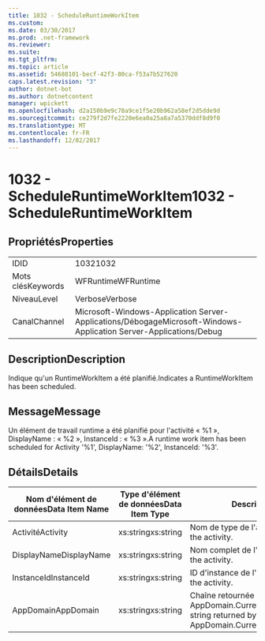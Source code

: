 ```yaml
---
title: 1032 - ScheduleRuntimeWorkItem
ms.custom: 
ms.date: 03/30/2017
ms.prod: .net-framework
ms.reviewer: 
ms.suite: 
ms.tgt_pltfrm: 
ms.topic: article
ms.assetid: 54688101-becf-42f3-80ca-f53a7b527620
caps.latest.revision: "3"
author: dotnet-bot
ms.author: dotnetcontent
manager: wpickett
ms.openlocfilehash: d2a150b9e9c78a9ce1f5e20b962a58ef2d5dde9d
ms.sourcegitcommit: ce279f2d7fe2220e6ea0a25a8a7a5370ddf8d9f0
ms.translationtype: MT
ms.contentlocale: fr-FR
ms.lasthandoff: 12/02/2017
---
```

# <a name="1032---scheduleruntimeworkitem"></a><span data-ttu-id="05448-102">1032 - ScheduleRuntimeWorkItem</span><span class="sxs-lookup"><span data-stu-id="05448-102">1032 - ScheduleRuntimeWorkItem</span></span>
## <a name="properties"></a><span data-ttu-id="05448-103">Propriétés</span><span class="sxs-lookup"><span data-stu-id="05448-103">Properties</span></span>  
  
|||  
|-|-|  
|<span data-ttu-id="05448-104">ID</span><span class="sxs-lookup"><span data-stu-id="05448-104">ID</span></span>|<span data-ttu-id="05448-105">1032</span><span class="sxs-lookup"><span data-stu-id="05448-105">1032</span></span>|  
|<span data-ttu-id="05448-106">Mots clés</span><span class="sxs-lookup"><span data-stu-id="05448-106">Keywords</span></span>|<span data-ttu-id="05448-107">WFRuntime</span><span class="sxs-lookup"><span data-stu-id="05448-107">WFRuntime</span></span>|  
|<span data-ttu-id="05448-108">Niveau</span><span class="sxs-lookup"><span data-stu-id="05448-108">Level</span></span>|<span data-ttu-id="05448-109">Verbose</span><span class="sxs-lookup"><span data-stu-id="05448-109">Verbose</span></span>|  
|<span data-ttu-id="05448-110">Canal</span><span class="sxs-lookup"><span data-stu-id="05448-110">Channel</span></span>|<span data-ttu-id="05448-111">Microsoft-Windows-Application Server-Applications/Débogage</span><span class="sxs-lookup"><span data-stu-id="05448-111">Microsoft-Windows-Application Server-Applications/Debug</span></span>|  
  
## <a name="description"></a><span data-ttu-id="05448-112">Description</span><span class="sxs-lookup"><span data-stu-id="05448-112">Description</span></span>  
 <span data-ttu-id="05448-113">Indique qu'un RuntimeWorkItem a été planifié.</span><span class="sxs-lookup"><span data-stu-id="05448-113">Indicates a RuntimeWorkItem has been scheduled.</span></span>  
  
## <a name="message"></a><span data-ttu-id="05448-114">Message</span><span class="sxs-lookup"><span data-stu-id="05448-114">Message</span></span>  
 <span data-ttu-id="05448-115">Un élément de travail runtime a été planifié pour l'activité « %1 », DisplayName : « %2 », InstanceId : « %3 ».</span><span class="sxs-lookup"><span data-stu-id="05448-115">A runtime work item has been scheduled for Activity '%1', DisplayName: '%2', InstanceId: '%3'.</span></span>  
  
## <a name="details"></a><span data-ttu-id="05448-116">Détails</span><span class="sxs-lookup"><span data-stu-id="05448-116">Details</span></span>  
  
|<span data-ttu-id="05448-117">Nom d'élément de données</span><span class="sxs-lookup"><span data-stu-id="05448-117">Data Item Name</span></span>|<span data-ttu-id="05448-118">Type d'élément de données</span><span class="sxs-lookup"><span data-stu-id="05448-118">Data Item Type</span></span>|<span data-ttu-id="05448-119">Description</span><span class="sxs-lookup"><span data-stu-id="05448-119">Description</span></span>|  
|--------------------|--------------------|-----------------|  
|<span data-ttu-id="05448-120">Activité</span><span class="sxs-lookup"><span data-stu-id="05448-120">Activity</span></span>|<span data-ttu-id="05448-121">xs:string</span><span class="sxs-lookup"><span data-stu-id="05448-121">xs:string</span></span>|<span data-ttu-id="05448-122">Nom de type de l'activité.</span><span class="sxs-lookup"><span data-stu-id="05448-122">The type name of the activity.</span></span>|  
|<span data-ttu-id="05448-123">DisplayName</span><span class="sxs-lookup"><span data-stu-id="05448-123">DisplayName</span></span>|<span data-ttu-id="05448-124">xs:string</span><span class="sxs-lookup"><span data-stu-id="05448-124">xs:string</span></span>|<span data-ttu-id="05448-125">Nom complet de l'activité.</span><span class="sxs-lookup"><span data-stu-id="05448-125">The display name of the activity.</span></span>|  
|<span data-ttu-id="05448-126">InstanceId</span><span class="sxs-lookup"><span data-stu-id="05448-126">InstanceId</span></span>|<span data-ttu-id="05448-127">xs:string</span><span class="sxs-lookup"><span data-stu-id="05448-127">xs:string</span></span>|<span data-ttu-id="05448-128">ID d'instance de l'activité.</span><span class="sxs-lookup"><span data-stu-id="05448-128">The instance id of the activity.</span></span>|  
|<span data-ttu-id="05448-129">AppDomain</span><span class="sxs-lookup"><span data-stu-id="05448-129">AppDomain</span></span>|<span data-ttu-id="05448-130">xs:string</span><span class="sxs-lookup"><span data-stu-id="05448-130">xs:string</span></span>|<span data-ttu-id="05448-131">Chaîne retournée par AppDomain.CurrentDomain.FriendlyName.</span><span class="sxs-lookup"><span data-stu-id="05448-131">The string returned by AppDomain.CurrentDomain.FriendlyName.</span></span>|
